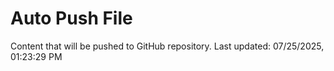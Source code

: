 # Auto Push File

Content that will be pushed to GitHub repository.
Last updated: 07/25/2025, 01:23:29 PM